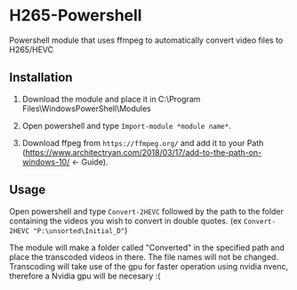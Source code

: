 # H265-Powershell

Powershell module that uses ffmpeg to automatically convert video files to H265/HEVC

## Installation

1. Download the module and place it in C:\Program Files\WindowsPowerShell\Modules

2. Open powershell and type `Import-module *module name*`.

3. Download ffpeg from `https://ffmpeg.org/` and add it to your Path (https://www.architectryan.com/2018/03/17/add-to-the-path-on-windows-10/ <- Guide).

## Usage

Open powershell and type `Convert-2HEVC` followed by the path to the folder containing the videos you wish to convert in double quotes. 
(ex `Convert-2HEVC "P:\unsorted\Initial_D"`)

The module will make a folder called "Converted" in the specified path and place the transcoded videos in there. The file names will not be changed. Transcoding will take use of the gpu for faster operation using nvidia nvenc, therefore a Nvidia gpu will be necesary :(
